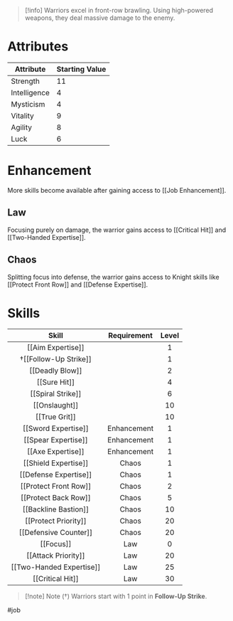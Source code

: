 >[!info]
>Warriors excel in front-row brawling. Using high-powered weapons, they deal massive damage to the enemy.
# Attributes
| Attribute    | Starting Value |
| ------------ | -------------- |
| Strength     | 11             |
| Intelligence | 4              |
| Mysticism    | 4              |
| Vitality     | 9              |
| Agility      | 8              |
| Luck         | 6              |
# Enhancement
More skills become available after gaining access to [[Job Enhancement]].
## Law
Focusing purely on damage, the warrior gains access to [[Critical Hit]] and [[Two-Handed Expertise]].
## Chaos
Splitting focus into defense, the warrior gains access to Knight skills like [[Protect Front Row]] and [[Defense Expertise]].
# Skills
|          Skill           | Requirement | Level |
|:------------------------:|:-----------:|:-----:|
|    [[Aim Expertise]]     |             |   1   |
|  †[[Follow-Up Strike]]   |             |   1   |
|     [[Deadly Blow]]      |             |   2   |
|       [[Sure Hit]]       |             |   4   |
|    [[Spiral Strike]]     |             |   6   |
|      [[Onslaught]]       |             |  10   |
|      [[True Grit]]       |             |  10   |
|   [[Sword Expertise]]    | Enhancement |   1   |
|   [[Spear Expertise]]    | Enhancement |   1   |
|    [[Axe Expertise]]     | Enhancement |   1   |
|   [[Shield Expertise]]   |    Chaos    |   1   |
|  [[Defense Expertise]]   |    Chaos    |   1   |
|  [[Protect Front Row]]   |    Chaos    |   2   |
|   [[Protect Back Row]]   |    Chaos    |   5   |
|   [[Backline Bastion]]   |    Chaos    |  10   |
|   [[Protect Priority]]   |    Chaos    |  20   |
|  [[Defensive Counter]]   |    Chaos    |  20   |
|        [[Focus]]         |     Law     |   0   |
|   [[Attack Priority]]    |     Law     |  20   |
| [[Two-Handed Expertise]] |     Law     |  25   |
|     [[Critical Hit]]     |     Law     |  30   |

> [!note] Note (†)
> Warriors start with 1 point in **Follow-Up Strike**.

#job